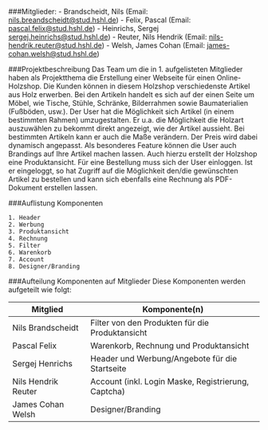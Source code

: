 ###Mitglieder:
    - Brandscheidt, Nils (Email: nils.breandscheidt@stud.hshl.de)
    - Felix, Pascal (Email: pascal.felix@stud.hshl.de)
    - Heinrichs, Sergej sergej.heinrichs@stud.hshl.de)
    - Reuter, Nils Hendrik (Email: nils-hendrik.reuter@stud.hshl.de)
    - Welsh, James Cohan (Email: james-cohan.welsh@stud.hshl.de)

###Projektbeschreibung
Das Team um die in 1. aufgelisteten Mitglieder haben als Projektthema die Erstellung einer Webseite für einen Online-Holzshop.
Die Kunden können in diesem Holzshop verschiedenste Artikel aus Holz erwerben. Bei den Artikeln handelt es sich auf der einen Seite um Möbel, wie Tische, Stühle, Schränke, Bilderrahmen sowie Baumaterialien (Fußböden, usw.).
Der User hat die Möglichkeit sich Artikel (in einem bestimmten Rahmen) umzugestalten. Er u.a. die Möglichkeit die Holzart auszuwählen zu bekommt direkt angezeigt, wie der Artikel aussieht. Bei bestimmten Artikeln kann er auch die Maße verändern. Der Preis wird dabei dynamisch angepasst.
Als besonderes Feature können die User auch Brandings auf Ihre Artikel machen lassen. Auch hierzu erstellt der Holzshop eine Produktansicht.
Für eine Bestellung muss sich der User einloggen. Ist er eingeloggt, so hat Zugriff auf die Möglichkeit den/die gewünschten Artikel zu bestellen und kann sich ebenfalls eine Rechnung als PDF-Dokument erstellen lassen.

###Auflistung Komponenten

    1. Header
    2. Werbung
    3. Produktansicht
    4. Rechnung
    5. Filter
    6. Warenkorb
    7. Account
    8. Designer/Branding

###Aufteilung Komponenten auf Mitglieder
Diese Komponenten werden aufgeteilt wie folgt:

Mitglied | Komponente(n)
------------- | -------------
Nils Brandscheidt   | Filter von den Produkten für die Produktansicht
Pascal Felix        | Warenkorb, Rechnung und Produktansicht
Sergej Henrichs     | Header und Werbung/Angebote für die Startseite 
Nils Hendrik Reuter | Account (inkl. Login Maske, Registrierung, Captcha)
James Cohan Welsh   | Designer/Branding